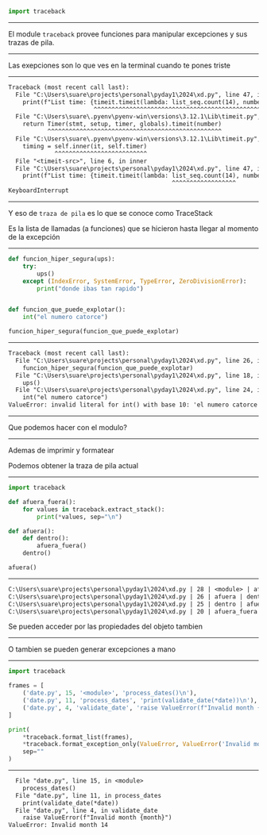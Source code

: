 ```py
import traceback
```

---

El module `traceback` provee funciones para manipular excepciones y sus trazas de pila.

---

Las exepciones son lo que ves en la terminal cuando te pones triste

---

```txt
Traceback (most recent call last):
  File "C:\Users\suare\projects\personal\pyday1\2024\xd.py", line 47, in <module>
    print(f"List time: {timeit.timeit(lambda: list_seq.count(14), number=1_000_000)}")
                        ^^^^^^^^^^^^^^^^^^^^^^^^^^^^^^^^^^^^^^^^^^^^^^^^^^^^^^^^^^^
  File "C:\Users\suare\.pyenv\pyenv-win\versions\3.12.1\Lib\timeit.py", line 237, in timeit
    return Timer(stmt, setup, timer, globals).timeit(number)
           ^^^^^^^^^^^^^^^^^^^^^^^^^^^^^^^^^^^^^^^^^^^^^^^^^
  File "C:\Users\suare\.pyenv\pyenv-win\versions\3.12.1\Lib\timeit.py", line 180, in timeit
    timing = self.inner(it, self.timer)
             ^^^^^^^^^^^^^^^^^^^^^^^^^^
  File "<timeit-src>", line 6, in inner
  File "C:\Users\suare\projects\personal\pyday1\2024\xd.py", line 47, in <lambda>
    print(f"List time: {timeit.timeit(lambda: list_seq.count(14), number=1_000_000)}")
                                              ^^^^^^^^^^^^^^^^^^
KeyboardInterrupt
```

---

Y eso de `traza de pila` es lo que se conoce como TraceStack

Es la lista de llamadas (a funciones) que se hicieron hasta llegar al momento de la excepción

---

```py
def funcion_hiper_segura(ups):
    try:
        ups()
    except (IndexError, SystemError, TypeError, ZeroDivisionError):
        print("donde ibas tan rapido")


def funcion_que_puede_explotar():
    int("el numero catorce")

funcion_hiper_segura(funcion_que_puede_explotar)
```

---

```txt
Traceback (most recent call last):
  File "C:\Users\suare\projects\personal\pyday1\2024\xd.py", line 26, in <module>
    funcion_hiper_segura(funcion_que_puede_explotar)
  File "C:\Users\suare\projects\personal\pyday1\2024\xd.py", line 18, in funcion_hiper_segura
    ups()
  File "C:\Users\suare\projects\personal\pyday1\2024\xd.py", line 24, in funcion_que_puede_explotar
    int("el numero catorce")
ValueError: invalid literal for int() with base 10: 'el numero catorce'
```

---

Que podemos hacer con el modulo?

---

Ademas de imprimir y formatear

Podemos obtener la traza de pila actual

---

```py
import traceback

def afuera_fuera():
    for values in traceback.extract_stack():
        print(*values, sep="\n")

def afuera():
    def dentro():
        afuera_fuera()
    dentro()

afuera()
```

---

```txt
C:\Users\suare\projects\personal\pyday1\2024\xd.py | 28 | <module> | afuera()
C:\Users\suare\projects\personal\pyday1\2024\xd.py | 26 | afuera | dentro()
C:\Users\suare\projects\personal\pyday1\2024\xd.py | 25 | dentro | afuera_fuera()
C:\Users\suare\projects\personal\pyday1\2024\xd.py | 20 | afuera_fuera | for values in traceback.extract_stack():
```

Se pueden acceder por las propiedades del objeto tambien

---

O tambien se pueden generar excepciones a mano

---

```py
import traceback

frames = [
    ('date.py', 15, '<module>', 'process_dates()\n'),
    ('date.py', 11, 'process_dates', 'print(validate_date(*date))\n'),
    ('date.py', 4, 'validate_date', 'raise ValueError(f"Invalid month {month}")\n'),
]

print(
    *traceback.format_list(frames),
    *traceback.format_exception_only(ValueError, ValueError('Invalid month 14')),
    sep=""
)
```

---

```txt
  File "date.py", line 15, in <module>
    process_dates()
  File "date.py", line 11, in process_dates
    print(validate_date(*date))
  File "date.py", line 4, in validate_date
    raise ValueError(f"Invalid month {month}")
ValueError: Invalid month 14
```
